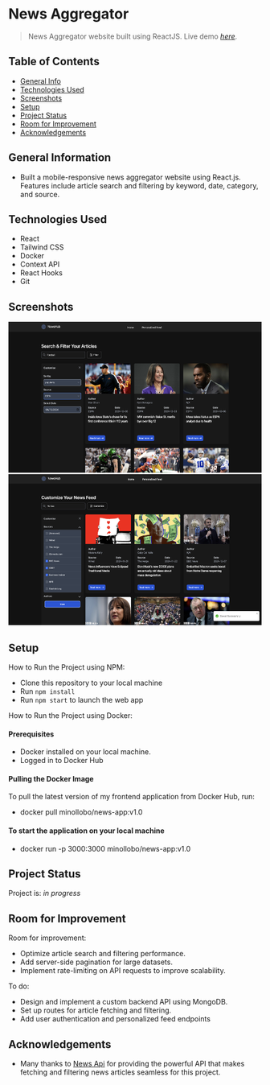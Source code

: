 # News Aggregator
> News Aggregator website built using ReactJS.
> Live demo [_here_](https://tesla-clone-phi-nine.vercel.app/). 

## Table of Contents
* [General Info](#general-information)
* [Technologies Used](#technologies-used)
* [Screenshots](#screenshots)
* [Setup](#setup)
* [Project Status](#project-status)
* [Room for Improvement](#room-for-improvement)
* [Acknowledgements](#acknowledgements)


## General Information
- Built a mobile-responsive news aggregator website using React.js. Features include article search and filtering by keyword, date, category, and source. 


## Technologies Used
- React
- Tailwind CSS
- Docker
- Context API
- React Hooks
- Git

## Screenshots
<img src="https://raw.githubusercontent.com/minollobo/news-aggregator/refs/heads/main/project-home-ss.png" alt="Desktop" height="300px"> <img src="https://raw.githubusercontent.com/minollobo/news-aggregator/refs/heads/main/project-personalised-ss.png" alt="Phone" height="300px">


## Setup
How to Run the Project using NPM:
- Clone this repository to your local machine
- Run `npm install`
- Run `npm start` to launch the web app


How to Run the Project using Docker:
#### Prerequisites
- Docker installed on your local machine.
- Logged in to Docker Hub

#### Pulling the Docker Image
To pull the latest version of my frontend application from Docker Hub, run:

- docker pull minollobo/news-app:v1.0

#### To start the application on your local machine
- docker run -p 3000:3000 minollobo/news-app:v1.0


## Project Status
Project is: _in progress_


## Room for Improvement

Room for improvement:
- Optimize article search and filtering performance.
- Add server-side pagination for large datasets.
- Implement rate-limiting on API requests to improve scalability.

To do:
- Design and implement a custom backend API using MongoDB.
- Set up routes for article fetching and filtering.
- Add user authentication and personalized feed endpoints


## Acknowledgements
- Many thanks to [News Api](https://newsapi.org/) for providing the powerful API that makes fetching and filtering news articles seamless for this project.
